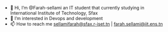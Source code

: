 - 👋 Hi, I’m @Farah-sellami an IT student that currently studying in International Institute of Technology, Sfax
- 👀 I’m interested in Devops and development
- 📫 How to reach me sellamifarah@sfax.r-iset.tn | farah.sellami@iit.ens.tn

<!---
Farah-sellami/Farah-sellami is a ✨ special ✨ repository because its `README.md` (this file) appears on your GitHub profile.
You can click the Preview link to take a look at your changes.
--->
